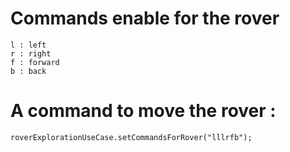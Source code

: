 # Commands enable for the rover
    l : left
    r : right
    f : forward
    b : back

# A command to move the rover :
    roverExplorationUseCase.setCommandsForRover("lllrfb");